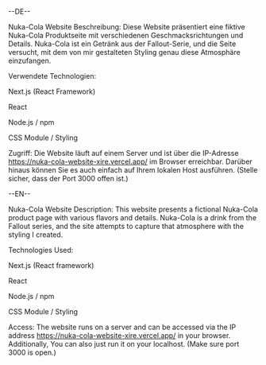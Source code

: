 --DE--

Nuka-Cola Website
Beschreibung:
Diese Website präsentiert eine fiktive Nuka-Cola Produktseite mit verschiedenen Geschmacksrichtungen und Details. 
Nuka-Cola ist ein Getränk aus der Fallout-Serie, und die Seite versucht, mit dem von mir gestalteten Styling genau diese Atmosphäre einzufangen.

Verwendete Technologien:

Next.js (React Framework)

React

Node.js / npm

CSS Module / Styling

Zugriff:
Die Website läuft auf einem Server und ist über die IP-Adresse https://nuka-cola-website-xire.vercel.app/ im Browser erreichbar. Darüber hinaus können Sie es auch einfach auf Ihrem lokalen Host ausführen.
(Stelle sicher, dass der Port 3000 offen ist.)


--EN--

Nuka-Cola Website
Description:
This website presents a fictional Nuka-Cola product page with various flavors and details.
Nuka-Cola is a drink from the Fallout series, and the site attempts to capture that atmosphere with the styling I created.

Technologies Used:

Next.js (React framework)

React

Node.js / npm

CSS Module / Styling

Access:
The website runs on a server and can be accessed via the IP address https://nuka-cola-website-xire.vercel.app/ in your browser. Additionally, You can also just run it on your localhost.
(Make sure port 3000 is open.)
